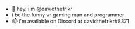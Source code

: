 - 👋 hey, i’m @davidthefrikr
- i be the funny vr gaming man and programmer
- 📫 i'm available on Discord at davidthefrikr#8371

<!---
davidthefrikr/davidthefrikr is a ✨ special ✨ repository because its `README.md` (this file) appears on your GitHub profile.
You can click the Preview link to take a look at your changes.
--->
